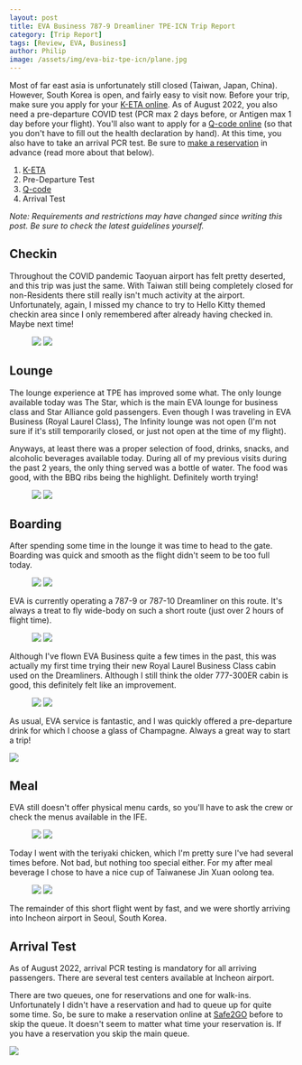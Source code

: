 ```yaml
---
layout: post
title: EVA Business 787-9 Dreamliner TPE-ICN Trip Report
category: [Trip Report]
tags: [Review, EVA, Business]
author: Philip
image: /assets/img/eva-biz-tpe-icn/plane.jpg
---
```


Most of far east asia is unfortunately still closed (Taiwan, Japan, China). However, South Korea is open, and fairly easy to visit now. Before your trip, make sure you apply for your [K-ETA online](https://www.k-eta.go.kr/). As of August 2022, you also need a pre-departure COVID test (PCR max 2 days before, or Antigen max 1 day before your flight). You'll also want to apply for a [Q-code online](https://cov19ent.kdca.go.kr/cpassportal/biz/beffatstmnt/main.do?lang=en) (so that you don't have to fill out the health declaration by hand). At this time, you also have to take an arrival PCR test. Be sure to [make a reservation](https://safe2gopass.com/) in advance (read more about that below).

1. [K-ETA](https://www.k-eta.go.kr/)
2. Pre-Departure Test
3. [Q-code](https://cov19ent.kdca.go.kr/cpassportal/biz/beffatstmnt/main.do?lang=en)
4. Arrival Test

*Note: Requirements and restrictions may have changed since writing this post. Be sure to check the latest guidelines yourself.*

## Checkin

Throughout the COVID pandemic Taoyuan airport has felt pretty deserted, and this trip was just the same. With Taiwan still being completely closed for non-Residents there still really isn't much activity at the airport. Unfortunately, again, I missed my chance to try to Hello Kitty themed checkin area since I only remembered after already having checked in. Maybe next time!

<figure>
  <img src="/assets/img/eva-biz-tpe-icn/checkin1.jpg" class="half" />
  <img src="/assets/img/eva-biz-tpe-icn/checkin2.jpg" class="half" />
</figure>

## Lounge

The lounge experience at TPE has improved some what. The only lounge available today was The Star, which is the main EVA lounge for business class and Star Alliance gold passengers. Even though I was traveling in EVA Business (Royal Laurel Class), The Infinity lounge was not open (I'm not sure if it's still temporarily closed, or just not open at the time of my flight).

Anyways, at least there was a proper selection of food, drinks, snacks, and alcoholic beverages available today. During all of my previous visits during the past 2 years, the only thing served was a bottle of water. The food was good, with the BBQ ribs being the highlight. Definitely worth trying!

<figure>
  <img src="/assets/img/eva-biz-tpe-icn/lounge1.jpg" class="half" />
  <img src="/assets/img/eva-biz-tpe-icn/lounge2.jpg" class="half" />
</figure>

## Boarding

After spending some time in the lounge it was time to head to the gate. Boarding was quick and smooth as the flight didn't seem to be too full today.

<figure>
  <img src="/assets/img/eva-biz-tpe-icn/boarding1.jpg" class="half" />
  <img src="/assets/img/eva-biz-tpe-icn/boarding2.jpg" class="half" />
</figure>

EVA is currently operating a 787-9 or 787-10 Dreamliner on this route. It's always a treat to fly wide-body on such a short route (just over 2 hours of flight time).

<figure>
  <img src="/assets/img/eva-biz-tpe-icn/cabin1.jpg" class="half" />
  <img src="/assets/img/eva-biz-tpe-icn/cabin2.jpg" class="half" />
</figure>

Although I've flown EVA Business quite a few times in the past, this was actually my first time trying their new Royal Laurel Business Class cabin used on the Dreamliners. Although I still think the older 777-300ER cabin is good, this definitely felt like an improvement.

<figure>
  <img src="/assets/img/eva-biz-tpe-icn/cabin4.jpg" class="half" />
  <img src="/assets/img/eva-biz-tpe-icn/route.jpg" class="half" />
</figure>

As usual, EVA service is fantastic, and I was quickly offered a pre-departure drink for which I choose a glass of Champagne. Always a great way to start a trip!

<img src="/assets/img/eva-biz-tpe-icn/boarding3.jpg" class="half" />

## Meal

EVA still doesn't offer physical menu cards, so you'll have to ask the crew or check the menus available in the IFE. 

<figure>
  <img src="/assets/img/eva-biz-tpe-icn/menu1.jpg" class="half" />
  <img src="/assets/img/eva-biz-tpe-icn/menu2.jpg" class="half" />
</figure>

Today I went with the teriyaki chicken, which I'm pretty sure I've had several times before. Not bad, but nothing too special either. For my after meal beverage I chose to have a nice cup of Taiwanese Jin Xuan oolong tea.

<figure>
  <img src="/assets/img/eva-biz-tpe-icn/food1.jpg" class="half" />
  <img src="/assets/img/eva-biz-tpe-icn/food2.jpg" class="half" />
</figure>

The remainder of this short flight went by fast, and we were shortly arriving into Incheon airport in Seoul, South Korea.

## Arrival Test

As of August 2022, arrival PCR testing is mandatory for all arriving passengers. There are several test centers available at Incheon airport.

There are two queues, one for reservations and one for walk-ins. Unfortunately I didn't have a reservation and had to queue up for quite some time. So, be sure to make a reservation online at [Safe2GO](https://safe2gopass.com/) before to skip the queue. It doesn't seem to matter what time your reservation is. If you have a reservation you skip the main queue.

<img src="/assets/img/eva-biz-tpe-icn/arrival.jpg" class="half" />
